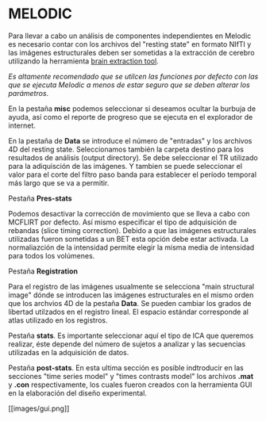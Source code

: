MELODIC 
=======

Para llevar a cabo un análisis de componentes independientes en Melodic es necesario contar con los archivos del "resting state" en formato NIfTI y las imágenes estructurales deben ser sometidas a la extracción de cerebro utilizando la herramienta [brain extraction tool](https://github.com/rcruces/C-13_wiki_demo/wiki/Brain-extraction-tool-bet).  

*Es altamente recomendado que se utilcen las funciones por defecto con las que se ejecuta Melodic a menos de estar seguro que se deben alterar los parámetros*.

En la pestaña **misc** podemos seleccionar si deseamos ocultar la burbuja de ayuda, así como el reporte de progreso que se ejecuta en el explorador de internet. 

En la pestaña de **Data** se introduce el número de "entradas" y los archivos 4D del resting state. Seleccionamos también la carpeta destino para los resultados de análisis (output directory).
Se debe seleccionar el TR utilizado para la adiquisción de las imágenes.
Y tambien se puede seleccionar el valor para el corte del filtro paso banda para establecer el período temporal más largo que se va a permitir.

Pestaña **Pres-stats**

Podemos desactivar la corrección de movimiento que se lleva a cabo con MCFLIRT por defecto. Así mismo especificar el tipo de adquisición de rebandas (slice timing correction). 
Debido a que las imágenes estructurales utilizadas fueron sometidas a un BET esta opción debe estar activada. 
La normaliazción de la intensidad permite elegir la misma media de intensidad para todos los volúmenes.

Pestaña **Registration**

Para el registro de las imágenes usualmente se selecciona "main structural image" dónde se introducen las imágenes estructurales en el mismo orden que los archvios 4D de la pestaña **Data**. Se pueden cambiar los grados de libertad utilzados en el registro lineal. 
El espacio estándar corresponde al atlas utilizado en los registros. 

Pestaña **stats**. Es importante seleccionar aquí el tipo de ICA que queremos realizar, éste depende del número de sujetos a analizar y las secuencias utilizadas en la adquisición de datos. 

Pestaña **post-stats**. En esta ultima sección es posible indtroducir en las secciones "time series model" y "times contrasts model" los archivos **.mat** y **.con** respectivamente, los cuales fueron creados con la herramienta GUI en la elaboración del diseño experimental. 


[[images/gui.png]]
